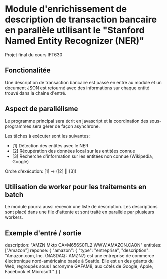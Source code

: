 # Module d'enrichissement de description de transaction bancaire en parallèle utilisant le "Stanford Named Entity Recognizer (NER)"
Projet final du cours IFT630

## Fonctionalitée
Une description de transaction bancaire est passé en entré au module et un document JSON est retourné avec des informations sur chaque entité trouvé dans la chaine d'entré.

## Aspect de parallélisme
Le programme principal sera écrit en javascript et la coordination des sous-programmes sera gérer de façon asynchrone.

Les tâches à exécuter sont les suivantes:
- [1] Détection des entités avec le NER
- [2] Récupération des données local sur les entitées connue
- [3] Recherche d'information sur les entitées non connue (Wikipedia, Google)

Ordre d'exécution:
[1] -> ([2] || [3])

## Utilisation de worker pour les traitements en batch
Le module pourra aussi recevoir une liste de description. Les descriptions sont placé dans une file d'attente et sont traité en parallèle par plusieurs workers.

## Exemple d'entré / sortie
description: "AMZN Mktp CA*M656S0FL2 WWW.AMAZON.CAON"
entitées: ["Amazon"]
reponse: {
  "amazon": {
    "type": "entreprise",
    "description": "Amazon.com, Inc. (NASDAQ : AMZN7) est une entreprise de commerce électronique nord-américaine basée à Seattle. Elle est un des géants du Web, regroupés sous l'acronyme GAFAM8, aux côtés de Google, Apple, Facebook et Microsoft."
  }
}
